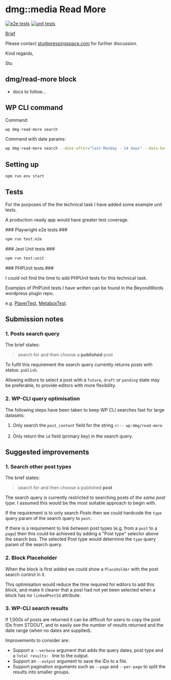 # dmg::media Read More

[![e2e tests](https://github.com/pressingspace/dmg-read-more/actions/workflows/e2e.yml/badge.svg)](https://github.com/pressingspace/dmg-read-more/actions/workflows/e2e.yml)
[![unit tests](https://github.com/pressingspace/dmg-read-more/actions/workflows/unit.yml/badge.svg)](https://github.com/pressingspace/dmg-read-more/actions/workflows/unit.yml)

[Brief](./docs/brief.md)

Please contact [stu@pressingspace.com](mailto:stu@pressingspace.com) for further discussion.

Kind regards,

Stu

## dmg/read-more block

* docs to follow...

## WP CLI command

Command:

```bash
wp dmg-read-more search
```

Command with date params:

```bash
wp dmg-read-more search --date-after="last Monday - 14 days" --date-before="last Monday"
```

## Setting up

```bash
npm run env start
```

## Tests

For the purposes of the the technical task I have added some example unit tests.

A production-ready app would have greater test coverage.

### Playwright e2e tests ###

```bash
npm run test:e2e
```

### Jest Unit tests ###

```bash
npm run test:unit
```

### PHPUnit tests ###

I could not find the time to add PHPUnit tests for this technical task.

Examples of PHPUnit tests I have written can be found in the BeyondWords wordpress plugin repo.

e.g. [PlayerTest](https://github.com/beyondwords-io/wordpress-plugin/blob/main/tests/phpunit/Core/PlayerTest.php), [MetaboxTest](https://github.com/beyondwords-io/wordpress-plugin/blob/main/tests/phpunit/Component/Post/Metabox/MetaboxTest.php).

## Submission notes

### 1. Posts search query

The brief states:

> search for and then choose a **published** post

To fulfil this requirement the search query currently returns posts with status: `publish`.

Allowing editors to select a post with a `future`, `draft` or `pending` state may be
preferable, to provide editors with more flexibility.

### 2. WP-CLI query optimisation

The following steps have been taken to keep WP CLI searches fast for large datasets:

1. Only search the `post_content` field for the string `<!-- wp:dmg/read-more `.
2. Only return the `id` field (primary key) in the search query.

## Suggested improvements

### 1. Search other post types

The brief states:

> search for and then choose a published **post**

The search query is currently restricted to searching posts of *the same post type*.
I assumed this would be the most suitable approach to begin with.

If the requirement is to only search *Posts* then we could hardcode the `type` query
param of the search query to `post`.

If there is a requirement to link *between* post types (e.g. from a `post` to a `page`)
then this could be achieved by adding a "Post type" selector above the search box. The
selected Post type would determine the `type` query param of the search query.

### 2. Block Placeholder

When the block is first added we could show a `Placeholder` with the post search control in it.

This optimisation would reduce the time required for editors to add this block, and make it clearer
that a post had not yet been selected when a block has no `linkedPostId` attribute.

### 3. WP-CLI search results

If 1,000s of posts are returned it can be difficult for users to copy the post IDs from STDOUT, and to
easily see the number of results returned and the date range (when no dates are supplied).

Improvements to consider are:

- Support a `--verbose` argument that adds the query dates, post type and a `Total results: ` line to the output.
- Support an `--output` argument to save the IDs to a file.
- Support pagination arguments such as `--page` and `--per-page` to split the results into smaller groups.
